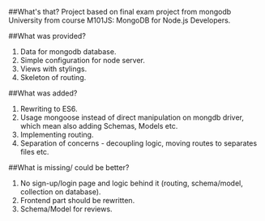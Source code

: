 ##What's that?
Project based on final exam project from mongodb University from course M101JS: MongoDB for Node.js Developers.

##What was provided?
1. Data for mongodb database.
2. Simple configuration for node server.
3. Views with stylings.
4. Skeleton of routing.

##What was added?
1. Rewriting to ES6.
2. Usage mongoose instead of direct manipulation on mongdb driver, which mean also adding Schemas, Models etc.
3. Implementing routing.
4. Separation of concerns - decoupling logic, moving routes to separates files etc.

##What is missing/ could be better?
1. No sign-up/login page and logic behind it (routing, schema/model, collection on database).
2. Frontend part should be rewritten.
3. Schema/Model for reviews.
